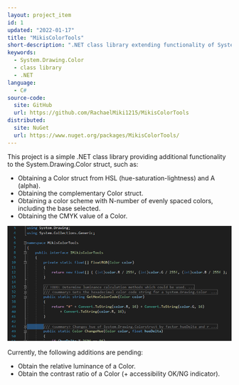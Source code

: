 ```yaml
---
layout: project_item
id: 1
updated: "2022-01-17"
title: "MikisColorTools"
short-description: ".NET class library extending functionality of System.Drawing.Color."
keywords:
  - System.Drawing.Color
  - class library
  - .NET
language:
  - C#
source-code: 
  site: GitHub
  url: https://github.com/RachaelMiki1215/MikisColorTools
distributed:
  site: NuGet
  url: https://www.nuget.org/packages/MikisColorTools/
---
```


This project is a simple .NET class library providing additional functionality to the System.Drawing.Color struct, such as:
- Obtaining a Color struct from HSL (hue-saturation-lightness) and A (alpha).
- Obtaining the complementary Color struct.
- Obtaining a color scheme with N-number of evenly spaced colors, including the base selected.
- Obtaining the CMYK value of a Color.

<img src="/assets/images/MikisColorTools_01.png" alt="Source Code" style="width: 800px">

Currently, the following additions are pending:
- Obtain the relative luminance of a Color.
- Obtain the contrast ratio of a Color (+ accessibility OK/NG indicator).